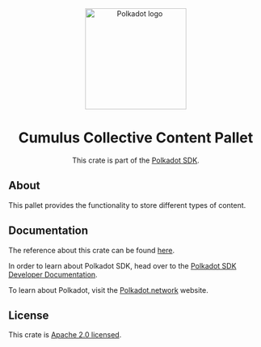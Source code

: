 <div align="center">

<img src="https://raw.githubusercontent.com/paritytech/polkadot-sdk/rzadp/readmes/docs/images/Polkadot_Logo_Horizontal_Pink_BlackOnWhite.png" alt="Polkadot logo" width="200">

# Cumulus Collective Content Pallet

This crate is part of the [Polkadot SDK](https://github.com/paritytech/polkadot-sdk/).

</div>

## About

This pallet provides the functionality to store different types of content.

## Documentation

The reference about this crate can be found [here](https://paritytech.github.io/polkadot-sdk/master/pallet_collective_content).

In order to learn about Polkadot SDK, head over to the [Polkadot SDK Developer Documentation](https://paritytech.github.io/polkadot-sdk/master/polkadot_sdk_docs/index.html).

To learn about Polkadot, visit the [Polkadot.network](https://polkadot.network/) website.

## License

This crate is [Apache 2.0 licensed](https://spdx.org/licenses/Apache-2.0.html).
